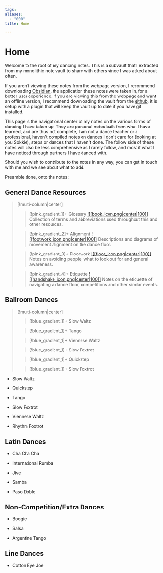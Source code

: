 ```yaml
---
tags: 
aliases:
  - "000"
title: Home

---
```

# Home
Welcome to the root of my dancing notes. This is a subvault that I extracted from my monolithic note vault to share with others since I was asked about often.

If you aren't viewing these notes from the webpage version, I recommend downloading [Obsidian](<[Obsidian](https://obsidian.md/)>), the application these notes were taken in, for a better user experience. If you are viewing this from the webpage and want an offline version, I recommend downloading the vault from the [github](https://github.com/Rhett-Flanagan/dancing-obsidian-vault), it is setup with a plugin that will keep the vault up to date if you have git installed.

This page is the navigational center of my notes on the various forms of dancing I have taken up. They are personal notes built from what I have learned, and are thus not complete, I am not a dance teacher or a professional, haven't compiled notes on dances I don't care for (looking at you Sokkie), steps or dances that I haven't done. The follow side of these notes will also be less comprehensive as I rarely follow, and most it what I have noticed through partners I have danced with.

Should you wish to contribute to the notes in any way, you can get in touch with me and we see about what to add.

Preamble done, onto the notes:

## General Dance Resources

> [!multi-column|center]
>
> > [!pink_gradient_1]+ Glossary
> > [![[book_icon.png|center|100]]](Glossary.md)
> > Collection of terms and abbreviations used throughout this and other resources.
> 
> > [!pink_gradient_2]+ Alignment
> > [![[footwork_icon.png|center|100]]](Alignment.md)
> > Descriptions and diagrams of movement alignment on the dance floor.
> 
>  > [!pink_gradient_3]+ Floorwork
>  > [![[floor_icon.png|center|100]]](Floorwork.md)
>  > Notes on avoiding people, what to look out for and general awareness.
>  
>  > [!pink_gradient_4]+ Etiquette 
>  > [![[handshake_icon.png|center|100]]](Etiquette.md)
>  > Notes on the etiquette of navigating a dance floor, competitions and other similar events.

## Ballroom Dances

> [!multi-column|center]
> 
> >[!blue_gradient_1]+ Slow Waltz
> 
> 
> >[!blue_gradient_1]+ Tango
> 
> 
> >[!blue_gradient_1]+ Viennese Waltz
> 
> 
> >[!blue_gradient_1]+ Slow Foxtrot
> 
> 
> > [!blue_gradient_1]+ Quickstep
> 
> 
> > [!blue_gradient_1]+ Slow Foxtrot
> 
> 

- Slow Waltz

- Quickstep

- Tango

- Slow Foxtrot

- Viennese Waltz

- Rhythm Foxtrot

## Latin Dances

- Cha Cha Cha

- International Rumba

- Jive

- Samba

- Paso Doble

## Non-Competition/Extra Dances

- Boogie

- Salsa

- Argentine Tango

## Line Dances

- Cotton Eye Joe